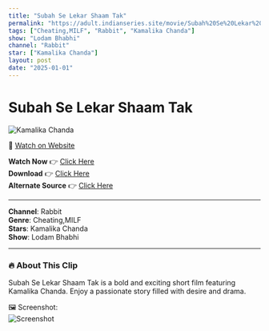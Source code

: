 ```yaml
---
title: "Subah Se Lekar Shaam Tak"
permalink: "https://adult.indianseries.site/movie/Subah%20Se%20Lekar%20Shaam%20Tak"
tags: ["Cheating,MILF", "Rabbit", "Kamalika Chanda"]
show: "Lodam Bhabhi"
channel: "Rabbit"
star: ["Kamalika Chanda"]
layout: post
date: "2025-01-01"
---
```


# Subah Se Lekar Shaam Tak

![Kamalika Chanda](https://shorts.desisins.com/wp-content/uploads/2024/12/Lodam-Bhabhi-Rabbit.jpg)

🔗 [Watch on Website](https://adult.indianseries.site/movie/Subah%20Se%20Lekar%20Shaam%20Tak)

**Watch Now** 👉 [Click Here](https://adult.indianseries.site/movie/Subah%20Se%20Lekar%20Shaam%20Tak)  
**Download** 👉 [Click Here](https://adult.indianseries.site/movie/Subah%20Se%20Lekar%20Shaam%20Tak)  
**Alternate Source** 👉 [Click Here](https://adult.indianseries.site/movie/Subah%20Se%20Lekar%20Shaam%20Tak)

---

**Channel**: Rabbit  
**Genre**: Cheating,MILF  
**Stars**: Kamalika Chanda  
**Show**: Lodam Bhabhi

---

### 🔥 About This Clip

Subah Se Lekar Shaam Tak is a bold and exciting short film featuring Kamalika Chanda. Enjoy a passionate story filled with desire and drama.
 
🖼️ Screenshot:  
![Screenshot](https://shorts.desisins.com/wp-content/uploads/2024/12/Lodam-Bhabhi-Rabbit.jpg)
